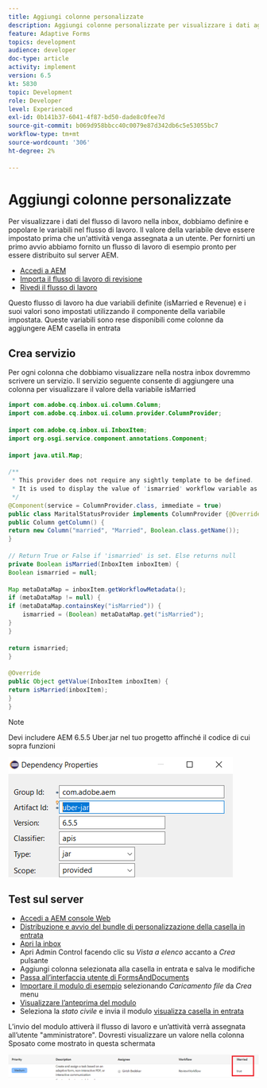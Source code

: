```yaml
---
title: Aggiungi colonne personalizzate
description: Aggiungi colonne personalizzate per visualizzare i dati aggiuntivi del flusso di lavoro
feature: Adaptive Forms
topics: development
audience: developer
doc-type: article
activity: implement
version: 6.5
kt: 5830
topic: Development
role: Developer
level: Experienced
exl-id: 0b141b37-6041-4f87-bd50-dade8c0fee7d
source-git-commit: b069d958bbcc40c0079e87d342db6c5e53055bc7
workflow-type: tm+mt
source-wordcount: '306'
ht-degree: 2%

---
```


# Aggiungi colonne personalizzate

Per visualizzare i dati del flusso di lavoro nella inbox, dobbiamo definire e popolare le variabili nel flusso di lavoro. Il valore della variabile deve essere impostato prima che un&#39;attività venga assegnata a un utente. Per fornirti un primo avvio abbiamo fornito un flusso di lavoro di esempio pronto per essere distribuito sul server AEM.

* [Accedi a AEM](http://localhost:4502/crx/de/index.jsp)
* [Importa il flusso di lavoro di revisione](assets/review-workflow.zip)
* [Rivedi il flusso di lavoro](http://localhost:4502/editor.html/conf/global/settings/workflow/models/reviewworkflow.html)

Questo flusso di lavoro ha due variabili definite (isMarried e Revenue) e i suoi valori sono impostati utilizzando il componente della variabile impostata. Queste variabili sono rese disponibili come colonne da aggiungere AEM casella in entrata

## Crea servizio

Per ogni colonna che dobbiamo visualizzare nella nostra inbox dovremmo scrivere un servizio. Il servizio seguente consente di aggiungere una colonna per visualizzare il valore della variabile isMarried

```java
import com.adobe.cq.inbox.ui.column.Column;
import com.adobe.cq.inbox.ui.column.provider.ColumnProvider;

import com.adobe.cq.inbox.ui.InboxItem;
import org.osgi.service.component.annotations.Component;

import java.util.Map;

/**
 * This provider does not require any sightly template to be defined.
 * It is used to display the value of 'ismarried' workflow variable as a column in inbox
 */
@Component(service = ColumnProvider.class, immediate = true)
public class MaritalStatusProvider implements ColumnProvider {@Override
public Column getColumn() {
return new Column("married", "Married", Boolean.class.getName());
}

// Return True or False if 'ismarried' is set. Else returns null
private Boolean isMarried(InboxItem inboxItem) {
Boolean ismarried = null;

Map metaDataMap = inboxItem.getWorkflowMetadata();
if (metaDataMap != null) {
if (metaDataMap.containsKey("isMarried")) {
    ismarried = (Boolean) metaDataMap.get("isMarried");
}
}

return ismarried;
}

@Override
public Object getValue(InboxItem inboxItem) {
return isMarried(inboxItem);
}
}
```

>[!NOTE]
>
>Devi includere AEM 6.5.5 Uber.jar nel tuo progetto affinché il codice di cui sopra funzioni

![uber-jar](assets/uber-jar.PNG)

## Test sul server

* [Accedi a AEM console Web](http://localhost:4502/system/console/bundles)
* [Distribuzione e avvio del bundle di personalizzazione della casella in entrata](assets/inboxcustomization.inboxcustomization.core-1.0-SNAPSHOT.jar)
* [Apri la inbox](http://localhost:4502/aem/inbox)
* Apri Admin Control facendo clic su _Vista a elenco_ accanto a _Crea_ pulsante
* Aggiungi colonna selezionata alla casella in entrata e salva le modifiche
* [Passa all’interfaccia utente di FormsAndDocuments](http://localhost:4502/aem/forms.html/content/dam/formsanddocuments)
* [Importare il modulo di esempio](assets/snap-form.zip) selezionando _Caricamento file_ da _Crea_ menu
* [Visualizzare l’anteprima del modulo](http://localhost:4502/content/dam/formsanddocuments/snapform/jcr:content?wcmmode=disabled)
* Seleziona la _stato civile_ e invia il modulo
   [visualizza casella in entrata](http://localhost:4502/aem/inbox)

L’invio del modulo attiverà il flusso di lavoro e un’attività verrà assegnata all’utente &quot;amministratore&quot;. Dovresti visualizzare un valore nella colonna Sposato come mostrato in questa schermata

![colonna](assets/married-column.PNG)
